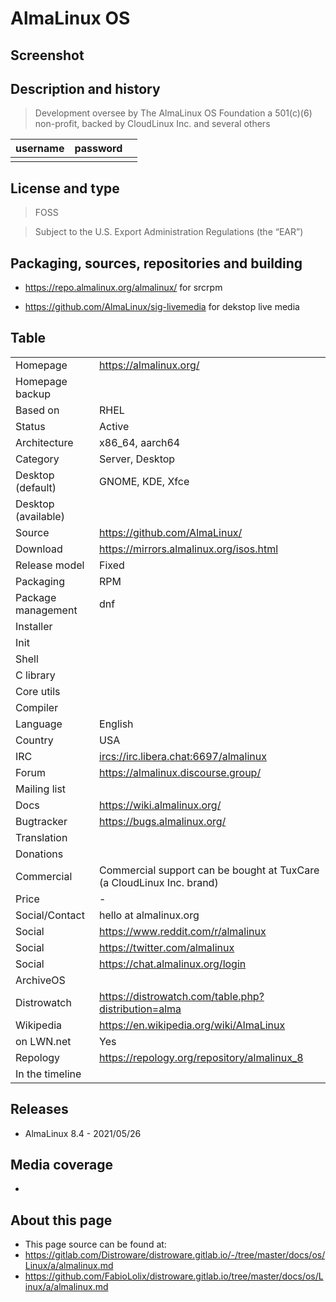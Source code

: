 # AlmaLinux OS

## Screenshot


## Description and history

>

> Development oversee by The AlmaLinux OS Foundation a 501(c)(6) non-profit, backed by CloudLinux Inc. and several others

| username | password |  |
|----------|----------|--|
|  |  |  |


## License and type

> FOSS

> Subject to the U.S. Export Administration Regulations (the “EAR”) 


## Packaging, sources, repositories and building

>

* <https://repo.almalinux.org/almalinux/> for srcrpm

* <https://github.com/AlmaLinux/sig-livemedia> for dekstop live media


## Table

|                       |  |
|-----------------------|--|
| Homepage              | <https://almalinux.org/> |
| Homepage backup       |  |
| Based on              | RHEL |
| Status                | Active |
| Architecture          | x86_64, aarch64 |
| Category              | Server, Desktop |
| Desktop (default)     | GNOME, KDE, Xfce |
| Desktop (available)   |  |
| Source                | <https://github.com/AlmaLinux/> |
| Download              | <https://mirrors.almalinux.org/isos.html> |
| Release model         | Fixed |
| Packaging             | RPM |
| Package management    | dnf |
| Installer             |  |
| Init                  |  |
| Shell                 |  |
| C library             |  |
| Core utils            |  |
| Compiler              |  |
| Language              | English |
| Country               | USA |
| IRC                   | <ircs://irc.libera.chat:6697/almalinux> |
| Forum                 | <https://almalinux.discourse.group/> |
| Mailing list          |  |
| Docs                  | <https://wiki.almalinux.org/> |
| Bugtracker            | <https://bugs.almalinux.org/> |
| Translation           |  |
| Donations             |  |
| Commercial            | Commercial support can be bought at TuxCare (a CloudLinux Inc. brand) |
| Price                 | - |
| Social/Contact        | hello at almalinux.org |
| Social                | <https://www.reddit.com/r/almalinux> |
| Social                | <https://twitter.com/almalinux> |
| Social                | <https://chat.almalinux.org/login> |
| ArchiveOS             |  |
| Distrowatch           | <https://distrowatch.com/table.php?distribution=alma> |
| Wikipedia             | <https://en.wikipedia.org/wiki/AlmaLinux> |
| on LWN.net            | Yes |
| Repology              | <https://repology.org/repository/almalinux_8> |
| In the timeline       |  |


## Releases

* AlmaLinux 8.4 - 2021/05/26


## Media coverage

* 


## About this page

* This page source can be found at:
* <https://gitlab.com/Distroware/distroware.gitlab.io/-/tree/master/docs/os/Linux/a/almalinux.md>
* <https://github.com/FabioLolix/distroware.gitlab.io/tree/master/docs/os/Linux/a/almalinux.md>
